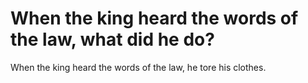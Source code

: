 # When the king heard the words of the law, what did he do?

When the king heard the words of the law, he tore his clothes.
